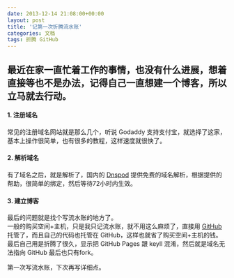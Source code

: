 ```yaml
---
date: 2013-12-14 21:08:00+00:00
layout: post
title: '记第一次折腾流水账'
categories: 文档
tags: 折腾 GitHub
---
```



最近在家一直忙着工作的事情，也没有什么进展，想着直接等也不是办法，记得自己一直想建一个博客，所以立马就去行动。  
----
#### 1. 注册域名
常见的注册域名网站就是那么几个，听说 Godaddy 支持支付宝，就选择了这家，基本上操作很简单，也有很多的教程，这样速度就很快了。  

#### 2. 解析域名
有了域名之后，就是解析了，国内的 [Dnspod](https://www.dnspod.cn/) 提供免费的域名解析，根据提供的帮助，很简单的绑定，然后等待72小时内生效。

#### 3. 建立博客
最后的问题就是找个写流水账的地方了。  
一般的购买空间+主机，只是我只记流水账，就不用这么麻烦了，直接用 [GitHub](github.com)托管了，而且自己的代码也托管在 GitHub，这样也就省了购买空间+主机的钱。  
最后自己用是折腾了很久，显示把 GitHub Pages 跟 keyll 混淆，然后就是域名无法指向 GitHub 最后也只有fork。  

第一次写流水账，下次再写详细点。
